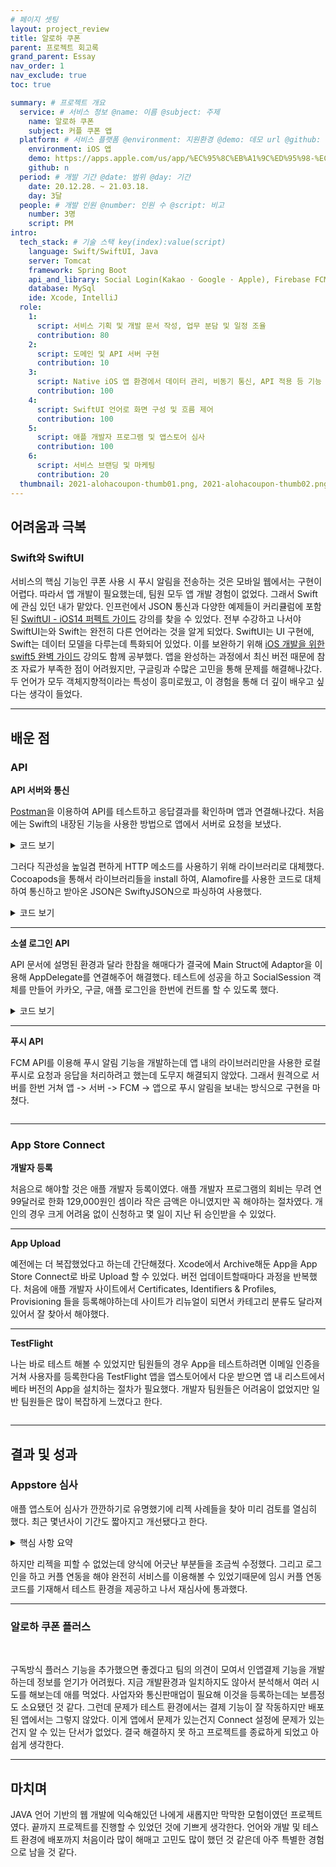 ```yaml
---
# 페이지 셋팅
layout: project_review
title: 알로하 쿠폰
parent: 프로젝트 회고록
grand_parent: Essay
nav_order: 1
nav_exclude: true
toc: true

summary: # 프로젝트 개요
  service: # 서비스 정보 @name: 이름 @subject: 주제
    name: 알로하 쿠폰
    subject: 커플 쿠폰 앱
  platform: # 서비스 플랫폼 @environment: 지원환경 @demo: 데모 url @github: 깃헙 url, @value: default -> n
    environment: iOS 앱
    demo: https://apps.apple.com/us/app/%EC%95%8C%EB%A1%9C%ED%95%98-%EC%BF%A0%ED%8F%B0/id1548121101
    github: n
  period: # 개발 기간 @date: 범위 @day: 기간
    date: 20.12.28. ~ 21.03.18.
    day: 3달
  people: # 개발 인원 @number: 인원 수 @script: 비고
    number: 3명
    script: PM
intro:
  tech_stack: # 기술 스택 key(index):value(script)
    language: Swift/SwiftUI, Java
    server: Tomcat
    framework: Spring Boot
    api_and_library: Social Login(Kakao · Google · Apple), Firebase FCM Notification, Apple In-App Purchase API, Alamofire, SwiftyJSON, JPA, QueryDsl, Lombok, okhttp3, Jasypt
    database: MySql
    ide: Xcode, IntelliJ
  role:
    1:
      script: 서비스 기획 및 개발 문서 작성, 업무 분담 및 일정 조율
      contribution: 80
    2:
      script: 도메인 및 API 서버 구현
      contribution: 10
    3:
      script: Native iOS 앱 환경에서 데이터 관리, 비동기 통신, API 적용 등 기능 구현
      contribution: 100
    4:
      script: SwiftUI 언어로 화면 구성 및 흐름 제어
      contribution: 100
    5:
      script: 애플 개발자 프로그램 및 앱스토어 심사
      contribution: 100
    6:
      script: 서비스 브랜딩 및 마케팅
      contribution: 20
  thumbnail: 2021-alohacoupon-thumb01.png, 2021-alohacoupon-thumb02.png, 2021-alohacoupon-thumb03.png
---
```


## 어려움과 극복
### Swift와 SwiftUI

서비스의 핵심 기능인 쿠폰 사용 시 푸시 알림을 전송하는 것은 모바일 웹에서는 구현이 어렵다. 
따라서 앱 개발이 필요했는데, 팀원 모두 앱 개발 경험이 없었다. 그래서 Swift에 관심 있던 내가 맡았다.
인프런에서 JSON 통신과 다양한 예제들이 커리큘럼에 포함된 
[SwiftUI - iOS14 퍼펙트 가이드](https://www.inflearn.com/course/swift-ui-ios14/dashboard) 강의를 찾을 수 있었다.
전부 수강하고 나서야 SwiftUI는와 Swift는 완전히 다른 언어라는 것을 알게 되었다.
SwiftUI는 UI 구현에, Swift는 데이터 모델을 다루는데 특화되어 있었다.
이를 보완하기 위해 [iOS 개발을 위한 swift5 완벽 가이드](https://www.inflearn.com/course/Swift-KXcoding/dashboard) 강의도 함께 공부했다.
앱을 완성하는 과정에서 최신 버전 때문에 참조 자료가 부족한 점이 어려웠지만, 
구글링과 수많은 고민을 통해 문제를 해결해나갔다. 
두 언어가 모두 객체지향적이라는 특성이 흥미로웠고, 
이 경험을 통해 더 깊이 배우고 싶다는 생각이 들었다.

---


## 배운 점
### API
**API 서버와 통신**

[Postman](https://www.postman.com/)을 이용하여 API를 테스트하고 응답결과를 확인하며 앱과 연결해나갔다. 
처음에는 Swift의 내장된 기능을 사용한 방법으로 앱에서 서버로 요청을 보냈다.

<details class="my-5">
<summary class="pb-5 text-purple-000 fw-500">코드 보기</summary>
<div markdown="1">

```swift
class WebService{
	func getCoupon(completion: @escaping ([CouponVO]) -> Void) {
    	guard let url = URL(string: "") else {
        	return
        }
    
    	URLSession.shared.dataTask(with: url) { (data, response, err) in
 	 	  	guard let hasData = data else {
       		 	return
     	  	 }
             
             let coupons = try! JSONDecoder().decode([CouponVO].self, from: hasData)
             completion(coupons)
    	}
    }.resume()
    
}
```

</div>
</details>


그러다 직관성을 높일겸 편하게 HTTP 메소드를 사용하기 위해 라이브러리로 대체했다.
Cocoapods을 통해서 라이브러리들을 install 하여, 
Alamofire를 사용한 코드로 대체하여 통신하고 받아온 JSON은 SwiftyJSON으로 파싱하여 사용했다.


<details class="my-5">
<summary class="pb-5 text-purple-000 fw-500">코드 보기</summary>
<div markdown="1">

```swift
class WebService{
	func getCoupon(){
    	let url = ""
        AF.request(
        	url,
        	method: .get,
            parameters: nil,
            encoding: URLencoding.default,
            header: ["Content-Type":"application/json", "Accept":"application/json"]
            )
        .validate(statusCode: 200..<300)
        .responseJSON{ (json) in
        	print(json)
        }
    }
}
```

</div>
</details>

---

**소셜 로그인 API**

API 문서에 설명된 환경과 달라 한참을 해매다가 결국에 Main Struct에 Adaptor을 이용해 AppDelegate를 연결해주어 해결했다.
테스트에 성공을 하고 SocialSession 객체를 만들어 카카오, 구글, 애플 로그인을 한번에 컨트롤 할 수 있도록 했다.

<details class="my-5">
<summary class="pb-5 text-purple-000 fw-500">코드 보기</summary>
<div markdown="1">

```swift
import SwiftUI
import KakaoSDKCommon
import KakaoSDKAuth
import Firebase
import GoogleSignIn


class AppDelegate: NSObject, UIApplicationDelegate, GIDSignInDelegate {
	// 카카오 로그인
    func application(_ application: UIApplication, didFinishLaunchingWithOptions launchOptions: [UIApplication.LaunchOptionsKey : Any]? = nil) -> Bool {
        print("didFinishLaunchingWithOptions called!")
        
        KakaoSDKCommon.initSDK(appKey: "", loggingEnable:true)
        
        return true
    }
    
    // 구글 로그인
    func application(_ application: UIApplication, didFinishLaunchingWithOptions launchOptions: [UIApplication.LaunchOptionsKey : Any]? = nil) -> Bool {
        print("didFinishLaunchingWithOptions called!")
                
        FirebaseApp.configure()
        
        GIDSignIn.sharedInstance().clientID = FirebaseApp.app()?.options.clientID
        GIDSignIn.sharedInstance().delegate = self
        
        return true
    }
    
    
    func sign(_ signIn: GIDSignIn!, didSignInFor user: GIDGoogleUser!, withError error: Error!) {
        guard let user = user else{
            print(error.localizedDescription)
            return}
        
        let credential =
            GoogleAuthProvider.credential(withIDToken: user.authentication.idToken, accessToken: user.authentication.accessToken)
        
        Auth.auth().signIn(with: credential){ (result, err) in
            if err != nil{
                print((err?.localizedDescription)!)
                return
            }
            // SocialSession
            signTemp.set(platform:"google",id:(result?.user.email)!)
            print((result?.user.email)!)
        }
    }
}
```



애플 로그인은 화면에서 구현을 하게끔 되어있었다.

```swift
 SignInWithAppleButton(.signIn,
 	onRequest:{ (request) in
    	request.requestedScopes = [.fullName, .email]
    }, onCompletion:{ (result) in
    	switch result{
        	case .success(let authorization) :
            	if let appleIDCredential = authorization.credential as? ASAuthorizationAppleIDCredential {
                	let userId = appleIDCredential.user
                    let identityToken = appleIDCredential.identityToken
                    let authCode = appleIDCredential.authorizationCode
                    let email = appleIDCredential.email
                    let givenName = appleIDCredential.fullName?.givenName
                    let familyName = appleIDCredential.fullName?.familyName
                    let state = appleIDCredential.state
                    socialSession.set(state: true, id: userId)
                    isLogin.toggle()
				}
        	break
        case .failure(let error) :
             break
        }
	}
)
```


</div>
</details>

---

**푸시 API**

FCM API를 이용해 푸시 알림 기능을 개발하는데 앱 내의 라이브러리만을 사용한 로컬 푸시로 요청과 응답을 처리하려고 했는데 도무지 해결되지 않았다.
그래서 원격으로 서버를 한번 거쳐 앱 -> 서버 -> FCM -> 앱으로 푸시 알림을 보내는 방식으로 구현을 마쳤다.

<img class="cdn-img" id="2021-alohacoupon-image01.png"/>

---

### App Store Connect
**개발자 등록**

처음으로 해야할 것은 애플 개발자 등록이였다. 애플 개발자 프로그램의 회비는 무려 연 99달러로 한화 129,000원인 셈이라 작은 금액은 아니였지만 꼭 해야하는 절차였다. 개인의 경우 크게 어려움 없이 신청하고 몇 일이 지난 뒤 승인받을 수 있었다.

---

**App Upload**

예전에는 더 복잡했었다고 하는데 간단해졌다. Xcode에서 Archive해둔 App을 App Store Connect로 바로 Upload 할 수 있었다. 버전 업데이트할때마다 과정을 반복했다. 
처음에 애플 개발자 사이트에서 Certificates, Identifiers & Profiles, Provisioning 들을 등록해야하는데 사이트가 리뉴얼이 되면서 카테고리 분류도 달라져있어서 잘 찾아서 해야했다.

---

**TestFlight**

나는 바로 테스트 해볼 수 있었지만 팀원들의 경우 App을 테스트하려면 이메일 인증을 거쳐 사용자를 등록한다음 
TestFlight 앱을 앱스토어에서 다운 받으면 앱 내 리스트에서 베타 버전의 App을 설치하는 절차가 필요했다. 
개발자 팀원들은 어려움이 없었지만 일반 팀원들은 많이 복잡하게 느꼈다고 한다.

<img class="cdn-img" id="2021-alohacoupon-image02.jpeg"/>

---

## 결과 및 성과
### Appstore 심사
애플 앱스토어 심사가 깐깐하기로 유명했기에 리젝 사례들을 찾아 미리 검토를 열심히 했다. 최근 몇년사이 기간도 짧아지고 개선됐다고 한다.

<details class="highlight p-5" >

<summary class="text-purple-000">핵심 사항 요약</summary>

<div markdown="1">


---


**TIP**


-   애플 심사원은 한글을 읽을 수 있다.

-   코드를 뜯어보지 않고 표면적인 기능을 심사한다.

-   앱이 복잡하면 심사에 걸리는 시간이 길어진다.

-   보통 2일 내에 승인, 리젝이 나는 경우가 많다.

-   미국 휴일을 포함하는 경우 심사 기간이 매우 길어진다.


---


**REJECT CASE**


-   로고, 저작권 도용

    샘플 데이터, 아이콘, 스크린샷에 주의한다.


-   앱 빌더 사용

    다른 사업체의 앱을 하나의 계정으로 관리하는 것은 불가능하다.


-   테스트용 아이디

    애플 심사 직원은 회원가입을 하지 않는다.


-   회원가입 필수 필드

    GDPR(개인정보보호법)에 따라 표면적으로 연관성이 없다면 설득해야하고 보통 리젝된다.


-   ip 노출

    앱을 사용하는 도중 어떤 이유로든 ip가 노출되어선 안되고 반드시 도메인이 연결되어 있어야한다.


-   테스트 콘텐츠 노출

    차라리 아무 컨텐츠가 없는건 괜찮지만 test와 같은 개발을 위한 단어가 들어있으면 리젝 사유이다.



---


**ATTENTION**


-   통신

    -   HTTPS 프로토콜을 준수한다.

-   소셜 로그인

    -   일반 로그인 혹은 게스트 로그인이 필요하다.

    -   로그인 이외에 소셜 기능을 사용한다.

    -   애플 로그인은 필수로 탑재한다.

-   완성도

    -   오류가 발생하지 않는다.

    -   앱으로 만들지 않아도 될 정도의 단순한 기능 구성이 아니다.

    -   형편없는 서비스 디자인이 아니다.

-   결제

    -   인앱으로 구입해야하는 디지털 재화를 다른 방식(쿠폰과 같은)으로 제공하지 않는다.

    -   인앱으로 구입해야하는 디지털 재화를구입해서 상대방에게 선물하는 기능을 제공하지 않는다.

    -   초대, 리뷰에 대한 리워드를 주지 않는다.

-   스크린샷

    -   아이폰이 아닌 형태의 스마트폰이 그려져 있는 앱 스크린샷을 제출하지 않는다.


</div>

</details>

<img class="cdn-img" id="2021-alohacoupon-image03.png"/>

하지만 리젝을 피할 수 없었는데 양식에 어긋난 부분들을 조금씩 수정했다.
그리고 로그인을 하고 커플 연동을 해야 완전히 서비스를 이용해볼 수 있었기때문에
임시 커플 연동 코드를 기재해서 테스트 환경을 제공하고 나서 재심사에 통과했다.

---

### 알로하 쿠폰 플러스
<img class="cdn-img" id="2021-alohacoupon-image04.png"/>

<img class="cdn-img" id="2021-alohacoupon-image05.png"/>

구독방식 플러스 기능을 추가했으면 좋겠다고 팀의 의견이 모여서 인앱결제 기능을 개발하는데 정보를 얻기가 어려웠다.
지금 개발환경과 일치하지도 않아서 분석해서 여러 시도를 해보는데 애를 먹었다.
사업자와 통신판매업이 필요해 이것을 등록하는데는 보름정도 소요됐던 것 같다.
그런데 문제가 테스트 환경에서는 결제 기능이 잘 작동하지만 배포된 앱에서는 그렇지 않았다.
이게 앱에서 문제가 있는건지 Connect 설정에 문제가 있는건지 알 수 있는 단서가 없었다.
결국 해결하지 못 하고 프로젝트를 종료하게 되었고 아쉽게 생각한다.

---

## 마치며
JAVA 언어 기반의 웹 개발에 익숙해있던 나에게 새롭지만 막막한 모험이였던 프로젝트였다. 
끝까지 프로젝트를 진행할 수 있었던 것에 기쁘게 생각한다.
언어와 개발 및 테스트 환경에 배포까지 처음이라 많이 해매고 고민도 많이 했던 것 같은데 아주 특별한 경험으로 남을 것 같다.

<img class="cdn-img" id="2021-alohacoupon-image06.png"/>

